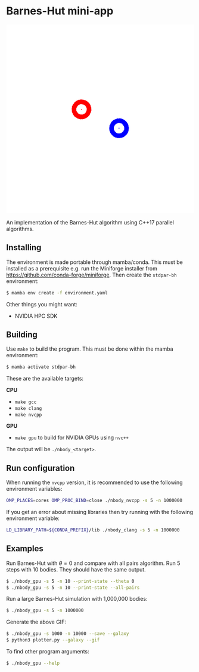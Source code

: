 # Barnes-Hut mini-app

![Galaxy collision](./cover_animation.gif)

An implementation of the Barnes-Hut algorithm using C++17 parallel algorithms.

## Installing
<!--
Download the submodules:
```bash
$ git submodule init
$ git submodule update
```
-->
The environment is made portable through mamba/conda.
This must be installed as a prerequisite
e.g. run the Miniforge installer from https://github.com/conda-forge/miniforge.
Then create the `stdpar-bh` environment:
```bash
$ mamba env create -f environment.yaml
```
<!-- `mamba env export --from-history --name stdpar-bh` -->

Other things you might want:
- NVIDIA HPC SDK
<!--- Intel oneAPI Base Toolkit-->


## Building
Use `make` to build the program.
This must be done within the mamba environment:
```bash
$ mamba activate stdpar-bh
```
These are the available targets:

**CPU**

- `make gcc`
- `make clang`
- `make nvcpp`

**GPU**
- `make gpu` to build for NVIDIA GPUs using `nvc++`

The output will be `./nbody_<target>`.
<!-- makelocalrc -gcc $(which gcc) -gpp $(which g++) -x -d . -->

## Run configuration
When running the `nvcpp` version, it is recommended to use the following environment variables:
```bash
OMP_PLACES=cores OMP_PROC_BIND=close ./nbody_nvcpp -s 5 -n 1000000
```

If you get an error about missing libraries then try running with the following environment variable:
```bash
LD_LIBRARY_PATH=${CONDA_PREFIX}/lib ./nbody_clang -s 5 -n 1000000
```

## Examples
Run Barnes-Hut with $\theta=0$ and compare with all pairs algorithm.
Run 5 steps with 10 bodies.
They should have the same output.
```bash
$ ./nbody_gpu -s 5 -n 10 --print-state --theta 0
$ ./nbody_gpu -s 5 -n 10 --print-state --all-pairs
```

Run a large Barnes-Hut simulation with 1,000,000 bodies:
```bash
$ ./nbody_gpu -s 5 -n 1000000
```

Generate the above GIF:
```bash
$ ./nbody_gpu -s 1000 -n 10000 --save --galaxy
$ python3 plotter.py --galaxy --gif
```

To find other program arguments:
```bash
$ ./nbody_gpu --help
```
